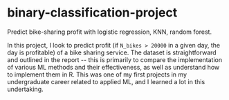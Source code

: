 # binary-classification-project
Predict bike-sharing profit with logistic regression, KNN, random forest.

In this project, I look to predict profit (if ```N_bikes > 20000``` in a given day, the day is profitable) of a bike sharing service. The dataset is straightforward and outlined in the report -- this is primarily to compare the implementation of various ML methods and their effectiveness, as well as understand how to implement them in R. This was one of my first projects in my undergraduate career related to applied ML, and I learned a lot in this undertaking.
